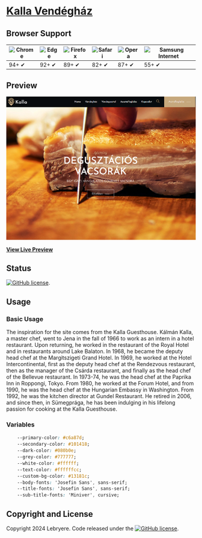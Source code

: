 # [Kalla Vendégház](https://lebryere.github.io/Kalla/)

## Browser Support

![Chrome](https://raw.githubusercontent.com/alrra/browser-logos/master/src/chrome/chrome_48x48.png) | ![Edge](https://raw.githubusercontent.com/alrra/browser-logos/master/src/edge/edge_48x48.png) | ![Firefox](https://raw.githubusercontent.com/alrra/browser-logos/master/src/firefox/firefox_48x48.png) | ![Safari](https://raw.githubusercontent.com/alrra/browser-logos/master/src/safari/safari_48x48.png) | ![Opera](https://raw.githubusercontent.com/alrra/browser-logos/master/src/opera/opera_48x48.png) | ![Samsung Internet](https://raw.githubusercontent.com/alrra/browser-logos/master/src/samsung-internet/samsung-internet_48x48.png)
--- | --- | --- | --- | --- | --- |
94+ ✔ | 92+ ✔ | 89+ ✔ | 82+ ✔ | 87+ ✔ | 55+ ✔ |

## Preview

[![Resume Preview](preview.png)](https://lebryere.github.io/Kalla/)

**[View Live Preview](https://lebryere.github.io/Kalla/)**

## Status

[![GitHub license](https://img.shields.io/badge/license-MIT-green?&style=plastic)](https://raw.githubusercontent.com/LeBryere/Kalla/master/LICENSE).

## Usage

### Basic Usage

The inspiration for the site comes from the Kalla Guesthouse.
Kálmán Kalla, a master chef, went to Jena in the fall of 1966 to work as an intern in a hotel restaurant. Upon returning, he worked in the restaurant of the Royal Hotel and in restaurants around Lake Balaton. In 1968, he became the deputy head chef at the Margitszigeti Grand Hotel. In 1969, he worked at the Hotel Intercontinental, first as the deputy head chef at the Rendezvous restaurant, then as the manager of the Csárda restaurant, and finally as the head chef of the Bellevue restaurant. In 1973-74, he was the head chef at the Paprika Inn in Roppongi, Tokyo.
From 1980, he worked at the Forum Hotel, and from 1990, he was the head chef at the Hungarian Embassy in Washington. From 1992, he was the kitchen director at Gundel Restaurant. He retired in 2006, and since then, in Sümegprága, he has been indulging in his lifelong passion for cooking at the Kalla Guesthouse.

### Variables
```css
	--primary-color: #c6a87d;
	--secondary-color: #101418;
	--dark-color: #080b0e;
	--grey-color: #777777;
	--white-color: #ffffff;
	--text-color: #ffffffcc;
	--custom-bg-color: #13181c;
	--body-fonts: 'Josefin Sans', sans-serif;
	--title-fonts: 'Josefin Sans', sans-serif;
	--sub-title-fonts: 'Miniver', cursive;
```

## Copyright and License

Copyright 2024 Lebryere. Code released under the [![GitHub license](https://img.shields.io/badge/license-MIT-green?&style=plastic)](https://raw.githubusercontent.com/LeBryere/Kalla/master/LICENSE).

